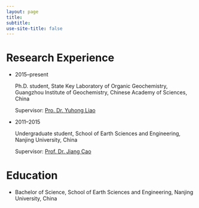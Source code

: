 ```yaml
---
layout: page
title: 
subtitle: 
use-site-title: false
---
```


# Research Experience

- 2015–present

	Ph.D. student, State Key Laboratory of Organic Geochemistry, Guangzhou Institute of Geochemistry, Chinese Academy of Sciences, China
	
	Supervisor: [Pro. Dr. Yuhong Liao](http://sourcedb.gig.cas.cn/zw/rck/201008/t20100827_2934165.html)

- 2011–2015

	Undergraduate student, School of Earth Sciences and Engineering, Nanjing University, China
	
	Supervisor: [Prof. Dr. Jiang Cao](https://es.nju.edu.cn/55/4f/c3851a87375/page.htm)
	
# Education

- Bachelor of Science, School of Earth Sciences and Engineering, Nanjing University, China
	
	